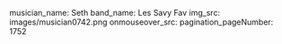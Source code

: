 musician_name: Seth
band_name: Les Savy Fav
img_src: images/musician0742.png
onmouseover_src: 
pagination_pageNumber: 1752